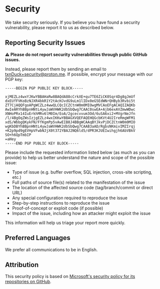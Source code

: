 # Security

We take security seriously. If you believe you have found a security
vulnerability, please report it to us as described below.

## Reporting Security Issues

**:warning: Please do not report security vulnerabilities through public GitHub
issues.**

Instead, please report them by sending an email to
<a href='mail&#116;&#111;&#58;%&#55;&#52;xnDuc&#37;6B&#43;sec&#117;%&#55;2it&#121;%40&#112;r&#111;t&#111;&#110;&#46;me'>
    txnDuc&#107;+secu&#114;i&#116;y&#64;&#112;&#114;oto&#110;&#46;&#109;e</a>.
If possible, encrypt your message with our PGP key:

```text
-----BEGIN PGP PUBLIC KEY BLOCK-----

xjMEZLz4wxYJKwYBBAHaRw8BAQdA88cCrkXE+qu7TE6ZiCK0Sqr4Dg8gJmUf
dxEUfFVKoBzNJXR4bkR1Y2tAcHJvdG9uLm1lIDx0eG5EdWNrQHByb3Rvbi5t
ZT7CjAQQFgoAPgWCZLz4wwQLCQcICZCtnW0m0MIOwgMVCAoEFgACAQIZAQKb
AwIeARYhBBpnHNtL4ywJaWVHWK2dbSbQwg7CAAC0swEA+Ajb6exAVZmwWDwc
XNHoPRx14IuErkhMRv6lM0Im/EoA/2gcecvvum3Od/6uSA6xi2+MVgrNeJfn
/l/4BgOqZWsIzjgEZLz4wxIKKwYBBAGXVQEFAQEHQGcbKVt4U2IreRmgWFM1
xdS/WbbgQKykFN/FfKgmPp5vAwEIB8J4BBgWCAAqBYJkvPjDCZCtnW0m0MIO
wgKbDBYhBBpnHNtL4ywJaWVHWK2dbSbQwg7CAAB3aAD/RgbsNKmivIMZIrqj
+K2p9pd9gEVHpVFwbNJjX0t372YBAJ2NQ6ld5/dPR3KJUEIwihgjh6AbVBkV
SO+h6QpTmbIP
=aHey
-----END PGP PUBLIC KEY BLOCK-----
```

Please include the requested information listed below (as much as you can
provide) to help us better understand the nature and scope of the possible
issue:

* Type of issue (e.g. buffer overflow, SQL injection, cross-site scripting,
  etc.)
* Full paths of source file(s) related to the manifestation of the issue
* The location of the affected source code (tag/branch/commit or direct URL)
* Any special configuration required to reproduce the issue
* Step-by-step instructions to reproduce the issue
* Proof-of-concept or exploit code (if possible)
* Impact of the issue, including how an attacker might exploit the issue

This information will help us triage your report more quickly.

## Preferred Languages

We prefer all communications to be in English.

## Attribution

This security policy is based on [Microsoft's security policy for its
repositories on GitHub](https://github.com/microsoft/repo-templates/blob/main/shared/SECURITY.md).
